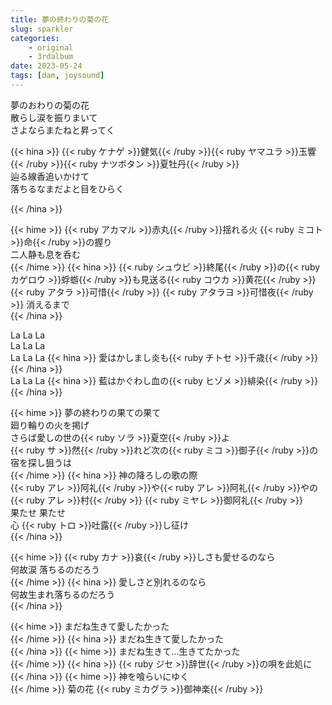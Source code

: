 ```yaml
---
title: 夢の終わりの菊の花
slug: sparkler
categories:
    - original
    - 3rdalbum
date: 2023-05-24
tags: [dam, joysound]
---
```


夢のおわりの菊の花  
散らし涙を振りまいて  
さよならまたねと昇ってく  

{{< hina >}}
{{< ruby ケナゲ >}}健気{{< /ruby >}}{{< ruby ヤマユラ >}}玉響{{< /ruby >}}{{< ruby ナツボタン >}}夏牡丹{{< /ruby >}}  
辿る線香追いかけて  
落ちるなまだよと目をひらく  

{{< /hina >}}

{{< hime >}}
{{< ruby アカマル >}}赤丸{{< /ruby >}}揺れる火 {{< ruby ミコト >}}命{{< /ruby >}}の握り  
二人静も息を呑む  
{{< /hime >}}
{{< hina >}}
{{< ruby シュウビ >}}終尾{{< /ruby >}}の{{< ruby カゲロウ >}}蜉蝣{{< /ruby >}}も見送る{{< ruby コウカ >}}黄花{{< /ruby >}}  
{{< ruby アタラ >}}可惜{{< /ruby >}} {{< ruby アタラヨ >}}可惜夜{{< /ruby >}} 消えるまで  
{{< /hina >}}

La La La  
La La La  
La La La 
{{< hina >}}
愛はかしまし炎も{{< ruby チトセ >}}千歳{{< /ruby >}}
{{< /hina >}}  
La La La 
{{< hina >}}
藍はかぐわし血の{{< ruby ヒゾメ >}}緋染{{< /ruby >}}
{{< /hina >}}  

{{< hime >}}
夢の終わりの果ての果て  
廻り輪りの火を掲げ  
さらば愛しの世の{{< ruby ソラ >}}夏空{{< /ruby >}}よ  
{{< ruby サ >}}然{{< /ruby >}}れど次の{{< ruby ミコ >}}御子{{< /ruby >}}の宿を探し狙うは  
{{< /hime >}}
{{< hina >}}
神の降ろしの歌の際  
{{< ruby アレ >}}阿礼{{< /ruby >}}や{{< ruby アレ >}}阿礼{{< /ruby >}}やの{{< ruby アレ >}}村{{< /ruby >}} {{< ruby ミヤレ >}}御阿礼{{< /ruby >}}  
果たせ 果たせ  
心 {{< ruby トロ >}}吐露{{< /ruby >}}し征け  
{{< /hina >}}

{{< hime >}}
{{< ruby カナ >}}哀{{< /ruby >}}しさも愛せるのなら  
何故涙 落ちるのだろう  
{{< /hime >}}
{{< hina >}}
愛しさと別れるのなら  
何故生まれ落ちるのだろう  
{{< /hina >}}

{{< hime >}}
まだね生きて愛したかった  
{{< /hime >}}
{{< hina >}}
まだね生きて愛したかった  
{{< /hina >}}
{{< hime >}}
まだね生きて...生きてたかった  
{{< /hime >}}
{{< hina >}}
{{< ruby ジセ >}}辞世{{< /ruby >}}の唄を此処に  
{{< /hina >}}
{{< hime >}}
神を喰らいにゆく  
{{< /hime >}}
菊の花 {{< ruby ミカグラ >}}御神楽{{< /ruby >}}  